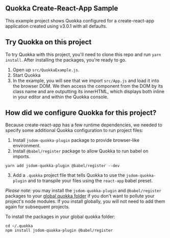 ## Quokka Create-React-App Sample

This example project shows Quokka configured for a create-react-app 
application created using v3.0.1 with all defaults.

## Try Quokka on this project

To try Quokka with this project, you'll need to clone this repo and run
`yarn install`. After installing the packages, you're ready to go.

1. Open up `src/QuokkaExample.js`.
2. Start Quokka
3. In the example, you will see that we import `src/App.js` and load it into
the browser DOM. We then access the component from the DOM by its class name
and are outputting its innerHTML, which displays both inline in your editor
and within the Quokka console.

## How did we configure Quokka for this project?

Because create-react-app has a few runtime dependencies, we needed to specify
some additional Quokka configuration to run project files:

1. Install `jsdom-quokka-plugin` package to provide browser-like environment.
2. Install `@babel/register` package to allow Quokka to run babel on imports.

```
yarn add jsdom-quokka-plugin @babel/register --dev
```

3. Add a `.quokka` project file that tells Quokka to use the 
`jsdom-quokka-plugin` and to transpile your files using the `react-app` babel
preset.

*Please note:* you may install the `jsdom-quokka-plugin` and `@babel/register`
packages to your [global quokka folder](https://quokkajs.com/docs/configuration.html#global-config-file)
if you don't want to pollute your project's node modules. If you install
globally, you will not need to add them again for subsequent projects. 

To install the packages in your global quokka folder:

```
cd ~/.quokka
npm install jsdom-quokka-plugin @babel/register
```
